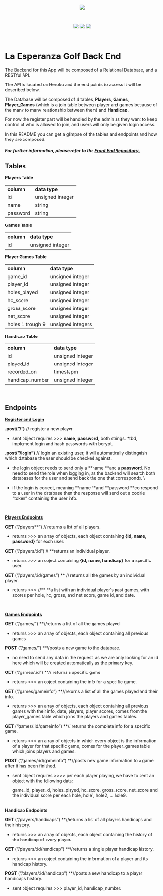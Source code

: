 

<p align="center"><img src="https://i.ibb.co/MfSYcQr/lelogo.png" /></p>
<br/>
<p align="center"><a href="https://github.com/josegocampo/hcEsperanzino"><img src="https://img.shields.io/badge/backend-ready%20-brightgreen"/></a> <a href="https://github.com/josegocampo/EsperanzaFront"><img src="https://img.shields.io/badge/frontend-in%20development-yellowgreen" /></a> <img src="https://img.shields.io/badge/mobile%20version-pending-yellow" /></p>
<br/>


# La Esperanza Golf Back End


The Backend for this App will be composed of a Relational Database, and a RESTful API.
 
The API is located on Heroku and the end points to access it will be described below. 

The Database will be composed of 4 tables, **Players**, **Games**, **Player_Games** (which is a join table between player and games because of the many to many relationship between them) and **Handicap**. 

For now the register part will be handled by the admin as they want to keep control of who is allowed to join, and users will only be given login access. 

In this README you can get a glimpse of the tables and endpoints and how they are composed.

##### For further information, please refer to the [Front End Repository.](https://github.com/josegocampo/EsperanzaFront)


## Tables



**Players Table** 


<table>
  <tr>
   <td>
<strong>column</strong>
   </td>
   <td><strong>data type</strong>
   </td>
  </tr>
  <tr>
   <td>id
   </td>
   <td>unsigned integer
   </td>
  </tr>
  <tr>
   <td>name
   </td>
   <td>string
   </td>
  </tr>
  <tr>
   <td>password
   </td>
   <td>string
   </td>
  </tr>
</table>



     




**Games Table** 


<table>
  <tr>
   <td>
<strong>column</strong>
   </td>
   <td><strong>data type</strong>
   </td>
  </tr>
  <tr>
   <td>id
   </td>
   <td>unsigned integer
   </td>
  </tr>
</table>



**Player Games Table** 


<table>
  <tr>
   <td>
<strong>column</strong>
   </td>
   <td><strong>data type</strong>
   </td>
  </tr>
  <tr>
   <td>game_id
   </td>
   <td>unsigned integer
   </td>
  </tr>
  <tr>
   <td>player_id
   </td>
   <td>unsigned integer
   </td>
  </tr>
  <tr>
   <td>holes_played
   </td>
   <td>unsigned integer
   </td>
  </tr>
  <tr>
   <td>hc_score
   </td>
   <td>unsigned integer
   </td>
  </tr>
  <tr>
   <td>gross_score
   </td>
   <td>unsigned integer
   </td>
  </tr>
  <tr>
   <td>net_score
   </td>
   <td>unsigned integer
   </td>
  </tr>
  <tr>
   <td>holes 1 trough 9
   </td>
   <td>unsigned integers
   </td>
  </tr>
</table>



  
**Handicap Table**

<table>
  <tr>
   <td>
<strong>column</strong>
   </td>
   <td><strong>data type</strong>
   </td>
  </tr>
  <tr>
   <td>id
   </td>
   <td>unsigned integer
   </td>
  </tr>
  <tr>
   <td>played_id
   </td>
   <td>unsigned integer
   </td>
  </tr>
  <tr>
   <td>recorded_on
   </td>
   <td>timestapm
   </td>
  </tr>
  <tr>
   <td>handicap_number
   </td>
   <td>unsigned integer
   </td>
  </tr>
</table>

<br/>

## Endpoints

<ins>**Register and Login**</ins>

**.post(“/”)**   // register a new player



*   sent object requires >>>   **name**, **password**, both strings. *tbd, implement login and hash passwords with bcrypt.

**.post(“/login”)** // login an existing user, it will automatically distinguish which database the user should be checked against.



*   the login object needs to send only a **name **and a **password**. No need to send the role when logging in, as the backend will search both databases for the user and send back the one that corresponds. \

*   if the login is correct, meaning **name **and **password **correspond to a user in the database then the response will send out a cookie “token” containing the user info.
<br/>

<ins>**Players Endpoints**</ins>

**GET**  (“/players**”)     // returns a list of all players.



*   returns >>>   an array of objects, each object containing  **{id, name, password}**  for each user.

 

**GET**  (“/players/:id”)     // **returns an individual player.



*   returns >>>   an object containing  **{id, name, handicap}**  for a specific user.

**GET**  (“/players/:id/games”) **   // returns all the games by an individual player.



*   returns >>>   //** **a list with an individual player's past games, with scores per hole, hc, gross, and net score, game id,  and date.
<br/>

<ins>**Games Endpoints**</ins>

**GET**  (“/games/”)  **//returns a list of all the games played



*   returns >>>   an array of objects, each object containing all previous games

**POST** (“/games/”)  **//posts a new game to the database.



*   no need to send any data in the request, as we are only looking for an id here which will be created automatically as the primary key.

**GET** (“/games/:id”) **// returns a specific game



*   returns >>>   an object containing the info for a specific game.

**GET**  (“/games/gameinfo”)  **//returns a list of all the games played and their info.



*   returns >>>   an array of objects, each object containing all previous games with their info, date, players, player scores, comes from the player_games table which joins the players and games tables.

**GET** (“games/:id/gameinfo”)  **// returns the complete info for a specific game.



*   returns >>> an array of objects in which every object is the information of a player for that specific game, comes for the player_games table which joins players and games.

**POST** (“/games/:id/gameinfo”)  **//posts new game information to a game after it has been finished.



*   sent object requires >>>> per each player playing, we have to sent an object with the following data:

	game_id, player_id, holes_played, hc_score, gross_score, net_score and the individual score per each hole, hole1, hole2, ….hole9.
<br/><br/>

<ins>**Handicap Endpoints**</ins>

**GET**  (“/players/handicaps”)  **//returns a list of all players handicaps and their history.



*   returns >>>   an array of objects, each object containing the history of the handicap of every player.

**GET**  (“/players/:id/handicap”)  **//returns a single player handicap history.



*   returns >>>   an object containing the information of a player and its handicap history.

**POST** (“/players/:id/handicap”)  **//posts a new handicap to a player handicaps history.


*   sent object requires >>> player_id, handicap_number.
